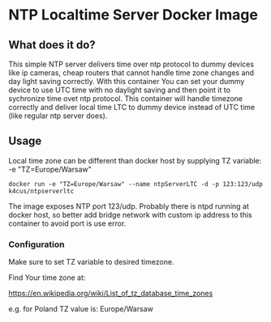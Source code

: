 # NTP Localtime Server Docker Image

## What does it do?

This simple NTP server delivers time over ntp protocol to dummy devices like ip cameras, cheap routers that cannot handle
time zone changes and day light saving correctly. With this container You can set your dummy device to use UTC time with
no daylight saving and then point it to sychronize time ovet ntp protocol. This container will handle timezone correctly
and deliver local time LTC to dummy device instead of UTC time (like regular ntp server does).


## Usage

Local time zone can be different than docker host by supplying TZ variable:
-e "TZ=Europe/Warsaw"


`docker run -e "TZ=Europe/Warsaw" --name ntpServerLTC -d -p 123:123/udp k4cus/ntpserverltc`

The image exposes NTP port 123/udp. Probably there is ntpd running at docker host, so better add bridge network with custom ip
address to this container to avoid port is use error.


### Configuration
Make sure to set TZ variable to desired timezone.

Find Your time zone at:

https://en.wikipedia.org/wiki/List_of_tz_database_time_zones

e.g. for Poland TZ value is: Europe/Warsaw

